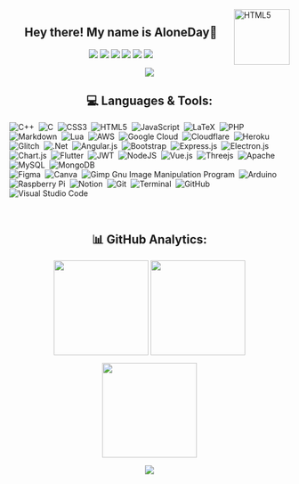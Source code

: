 
<img align="right" alt="HTML5" width="100px" src="https://api.visitorbadge.io/api/VisitorHit?user=AloneDay-91&repo=github-visitors-badge&countColor=%237B1E7A" />
<h2 align=center>Hey there! My name is AloneDay👋</h2>

<p align="center">
  <a href="https://code.visualstudio.com/"><img src="https://img.shields.io/badge/Editor-VSCode-blue?style=flat-square&logo=visual-studio-code&logoColor=blue"/></a>
  <a href="https://github.com/AloneDay-91?tab=repositories"><img src="https://badges.pufler.dev/repos/AloneDay-91"/></a>
  <a href="https://svgshare.com/i/ZhY.svg"><img src="https://svgshare.com/i/ZhY.svg"/></a>
  <a href="https://svgshare.com/i/Zhy.svg"><img src="https://svgshare.com/i/Zhy.svg"/></a>
  <a href="https://aloneday-91.github.io/index/"><img src="https://img.shields.io/website-up-down-green-red/http/shields.io.svg"/></a>
  <a href="https://github.com/AloneDay-91?tab=followers"><img src="https://img.shields.io/github/followers/AloneDay-91.svg?style=social&label=Follow&maxAge=2592000"/></a>
</p>
<p align="center">
  <img align="center" src="https://discord.c99.nl/widget/theme-1/254267330689761281.png"/>
</p>

</div>
<h2 align=center>💻 Languages & Tools:</h2>

![C++](https://img.shields.io/badge/c++-%2300599C.svg?style=flat-square&logo=c%2B%2B&logoColor=white)&nbsp;
![C](https://img.shields.io/badge/c-%2300599C.svg?style=flat-square&logo=c&logoColor=white)&nbsp; 
![CSS3](https://img.shields.io/badge/css3-%231572B6.svg?style=flat-square&logo=css3&logoColor=white)&nbsp; 
![HTML5](https://img.shields.io/badge/html5-%23E34F26.svg?style=flat-square&logo=html5&logoColor=white)&nbsp; 
![JavaScript](https://img.shields.io/badge/javascript-%23323330.svg?style=flat-square&logo=javascript&logoColor=%23F7DF1E)&nbsp; 
![LaTeX](https://img.shields.io/badge/latex-%23008080.svg?style=flat-square&logo=latex&logoColor=white)&nbsp; 
![PHP](https://img.shields.io/badge/php-%23777BB4.svg?style=flat-square&logo=php&logoColor=white)&nbsp; 
![Markdown](https://img.shields.io/badge/markdown-%23000000.svg?style=flat-square&logo=markdown&logoColor=white)&nbsp; 
![Lua](https://img.shields.io/badge/lua-%232C2D72.svg?style=flat-square&logo=lua&logoColor=white)&nbsp; 
![AWS](https://img.shields.io/badge/AWS-%23FF9900.svg?style=flat-square&logo=amazon-aws&logoColor=white)&nbsp; 
![Google Cloud](https://img.shields.io/badge/Google%20Cloud-%234285F4.svg?style=flat-square&logo=google-cloud&logoColor=white)&nbsp; 
![Cloudflare](https://img.shields.io/badge/Cloudflare-F38020?style=flat-square&logo=Cloudflare&logoColor=white)&nbsp; 
![Heroku](https://img.shields.io/badge/heroku-%23430098.svg?style=flat-square&logo=heroku&logoColor=white)&nbsp; 
![Glitch](https://img.shields.io/badge/glitch-%233333FF.svg?style=flat-square&logo=glitch&logoColor=white)&nbsp; 
![.Net](https://img.shields.io/badge/.NET-5C2D91?style=flat-square&logo=.net&logoColor=white)&nbsp; 
![Angular.js](https://img.shields.io/badge/angular.js-%23E23237.svg?style=flat-square&logo=angularjs&logoColor=white)&nbsp; 
![Bootstrap](https://img.shields.io/badge/bootstrap-%23563D7C.svg?style=flat-square&logo=bootstrap&logoColor=white)&nbsp; 
![Express.js](https://img.shields.io/badge/express.js-%23404d59.svg?style=flat-square&logo=express&logoColor=%2361DAFB)&nbsp; 
![Electron.js](https://img.shields.io/badge/Electron-191970?style=flat-square&logo=Electron&logoColor=white)&nbsp; 
![Chart.js](https://img.shields.io/badge/chart.js-F5788D.svg?style=flat-square&logo=chart.js&logoColor=white)&nbsp;
![Flutter](https://img.shields.io/badge/Flutter-%2302569B.svg?style=flat-square&logo=Flutter&logoColor=white)&nbsp; 
![JWT](https://img.shields.io/badge/JWT-black?style=flat-square&logo=JSON%20web%20tokens)&nbsp; 
![NodeJS](https://img.shields.io/badge/node.js-6DA55F?style=flat-square&logo=node.js&logoColor=white)&nbsp; 
![Vue.js](https://img.shields.io/badge/vuejs-%2335495e.svg?style=flat-square&logo=vuedotjs&logoColor=%234FC08D)&nbsp; 
![Threejs](https://img.shields.io/badge/threejs-black?style=flat-square&logo=three.js&logoColor=white)&nbsp; 
![Apache](https://img.shields.io/badge/apache-%23D42029.svg?style=flat-square&logo=apache&logoColor=white)&nbsp; 
![MySQL](https://img.shields.io/badge/mysql-%2300f.svg?style=flat-square&logo=mysql&logoColor=white)&nbsp; 
![MongoDB](https://img.shields.io/badge/MongoDB-%234ea94b.svg?style=flat-square&logo=mongodb&logoColor=white)&nbsp; 	
![Figma](https://img.shields.io/badge/figma-%23F24E1E.svg?style=flat-square&logo=figma&logoColor=white)&nbsp; 
![Canva](https://img.shields.io/badge/Canva-%2300C4CC.svg?style=flat-square&logo=Canva&logoColor=white)&nbsp; 
![Gimp Gnu Image Manipulation Program](https://img.shields.io/badge/Gimp-657D8B?style=flat-square&logo=gimp&logoColor=FFFFFF)&nbsp; 
![Arduino](https://img.shields.io/badge/-Arduino-00979D?style=flat-square&logo=Arduino&logoColor=white)&nbsp; 
![Raspberry Pi](https://img.shields.io/badge/-RaspberryPi-C51A4A?style=flat-square&logo=Raspberry-Pi)&nbsp; 
![Notion](https://img.shields.io/badge/Notion-%23000000.svg?style=flat-square&logo=notion&logoColor=white)&nbsp;
![Git](https://img.shields.io/badge/-Git-05122A?style=flat&logo=git)&nbsp;
![Terminal](https://img.shields.io/badge/-Terminal-05122A?style=flat&logo=terminal)&nbsp;
![GitHub](https://img.shields.io/badge/-GitHub-05122A?style=flat&logo=github)&nbsp;
![Visual Studio Code](https://img.shields.io/badge/-Visual%20Studio%20Code-05122A?style=flat&logo=visual-studio-code&logoColor=007ACC)
&nbsp;

<br />

<h2 align=center>📊 GitHub Analytics:</h2>

<p align="center">
  <img height="170em" src="https://github-readme-stats.vercel.app/api?username=AloneDay-91&show_icons=true&theme=cobalt" align = "center"/>
  <img height="170em" src="https://github-readme-stats.vercel.app/api/top-langs?username=AloneDay-91&show_icons=true&locale=en&layout=compact&theme=cobalt" align = "center"/>
</p>
<p align="center">
  <img height="170em" src="https://github-readme-streak-stats.herokuapp.com/?user=AloneDay-91&theme=cobalt" align = "center"/>
</p>
<p  align="center">
  <a href="https://ko-fi.com/O4O4BVH77"><img src="https://ko-fi.com/img/githubbutton_sm.svg"/></a>
</p>

[webdevplaylist]:
[jsplaylist]:
[cssplaylist]: 
[reactplaylist]:
